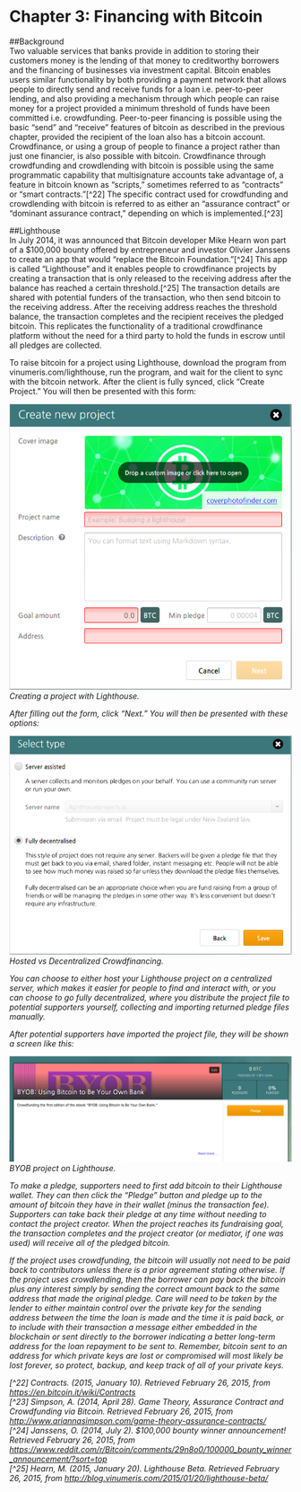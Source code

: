 # Chapter 3: Financing with Bitcoin

##Background  
Two valuable services that banks provide in addition to storing their customers money is the lending of that money to creditworthy borrowers and the financing of businesses via investment capital. Bitcoin enables users similar functionality by both providing a payment network that allows people to directly send and receive funds for a loan i.e. peer-to-peer lending, and also providing a mechanism through which people can raise money for a project provided a minimum threshold of funds have been committed i.e. crowdfunding. Peer-to-peer financing is possible using the basic “send” and “receive” features of bitcoin as described in the previous chapter, provided the recipient of the loan also has a bitcoin account. Crowdfinance, or using a group of people to finance a project rather than just one financier, is also possible with bitcoin. Crowdfinance through crowdfunding and crowdlending with bitcoin is possible using the same programmatic capability that multisignature accounts take advantage of, a feature in bitcoin known as “scripts,” sometimes referred to as “contracts” or “smart contracts.”[^22] The specific contract used for crowdfunding and crowdlending with bitcoin is referred to as either an “assurance contract” or “dominant assurance contract,” depending on which is implemented.[^23]  

##Lighthouse  
In July 2014, it was announced that Bitcoin developer Mike Hearn won part of a $100,000 bounty offered by entrepreneur and investor Olivier Janssens to create an app that would “replace the Bitcoin Foundation.”[^24] This app is called “Lighthouse” and it enables people to crowdfinance projects by creating a transaction that is only released to the receiving address after the balance has reached a certain threshold.[^25] The transaction details are shared with potential funders of the transaction, who then send bitcoin to the receiving address. After the receiving address reaches the threshold balance, the transaction completes and the recipient receives the pledged bitcoin. This replicates the functionality of a traditional crowdfinance platform without the need for a third party to hold the funds in escrow until all pledges are collected.  

To raise bitcoin for a project using Lighthouse, download the program from vinumeris.com/lighthouse, run the program, and wait for the client to sync with the bitcoin network. After the client is fully synced, click “Create Project.” You will then be presented with this form:  

![create lighthouse project](createlighthouse.png "Creating a project with Lighthouse.")
<i>Creating a project with Lighthouse.  

After filling out the form, click “Next.” You will then be presented with these options:
 
![hosting a lighthouse project](hostlighthouse.png "Hosted vs Decentralized Crowdfinancing")
<i>Hosted vs Decentralized Crowdfinancing.  

You can choose to either host your Lighthouse project on a centralized server, which makes it easier for people to find and interact with, or you can choose to go fully decentralized, where you distribute the project file to potential supporters yourself, collecting and importing returned pledge files manually.

After potential supporters have imported the project file, they will be shown a screen like this:

![BYOB Lighthouse project](BYOBproject.png "BYOB project on Lighthouse")  
<i>BYOB project on Lighthouse.  

To make a pledge, supporters need to first add bitcoin to their Lighthouse wallet. They can then click the “Pledge” button and pledge up to the amount of bitcoin they have in their wallet (minus the transaction fee). Supporters can take back their pledge at any time without needing to contact the project creator. When the project reaches its fundraising goal, the transaction completes and the project creator (or mediator, if one was used) will receive all of the pledged bitcoin.  

If the project uses crowdfunding, the bitcoin will usually not need to be paid back to contributors unless there is a prior agreement stating otherwise. If the project uses crowdlending, then the borrower can pay back the bitcoin plus any interest simply by sending the correct amount back to the same address that made the original pledge. Care will need to be taken by the lender to either maintain control over the private key for the sending address between the time the loan is made and the time it is paid back, or to include with their transaction a message either embedded in the blockchain or sent directly to the borrower indicating a better long-term address for the loan repayment to be sent to. Remember, bitcoin sent to an address for which private keys are lost or compromised will most likely be lost forever, so protect, backup, and keep track of all of your private keys.  

[^22] Contracts. (2015, January 10). Retrieved February 26, 2015, from https://en.bitcoin.it/wiki/Contracts  
[^23] Simpson, A. (2014, April 28). Game Theory, Assurance Contract and Crowdfunding via Bitcoin. Retrieved February 26, 2015, from http://www.ariannasimpson.com/game-theory-assurance-contracts/  
[^24] Janssens, O. (2014, July 2). $100,000 bounty winner announcement! Retrieved February 26, 2015, from https://www.reddit.com/r/Bitcoin/comments/29n8o0/100000_bounty_winner_announcement/?sort=top  
[^25] Hearn, M. (2015, January 20). Lighthouse Beta. Retrieved February 26, 2015, from http://blog.vinumeris.com/2015/01/20/lighthouse-beta/  
